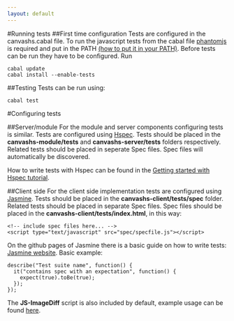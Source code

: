 ```yaml
---
layout: default
---
```

#Running tests
##First time configuration
Tests are configured in the canvashs.cabal file. To run the javascript tests from the cabal file [phantomjs](http://phantomjs.org/) is required and put in the PATH [(how to put it in your PATH)](http://stackoverflow.com/a/6448469/359582). Before tests can be run they have to be configured. Run 

    cabal update
    cabal install --enable-tests

##Testing
Tests can be run using:

    cabal test

#Configuring tests

##Server/module
For the module and server components configuring tests is similar. Tests are configured using [Hspec](http://hspec.github.io/). Tests should be placed in the **canvashs-module/tests** and **canvashs-server/tests** folders respectively. Related tests should be placed in seperate Spec files. Spec files will automatically be discovered.

How to write tests with Hspec can be found in the [Getting started with Hspec tutorial](http://hspec.github.io/getting-started.html).  


##Client side
For the client side implementation tests are configured using [Jasmine](http://pivotal.github.io/jasmine/). Tests should be placed in the **canvashs-client/tests/spec** folder. Related tests should be placed in separate Spec files. Spec files should be placed in the **canvashs-client/tests/index.html**, in this way:

	<!-- include spec files here... -->
	<script type="text/javascript" src="spec/specfile.js"></script>

On the github pages of Jasmine there is a basic guide on how to write tests: [Jasmine website](http://pivotal.github.io/jasmine/). Basic example:

    describe("Test suite name", function() {
      it("contains spec with an expectation", function() {
        expect(true).toBe(true);
      });
    });

The **JS-ImageDiff** script is also included by default, example usage can be found [here](http://humblesoftware.github.io/js-imagediff/test.html).